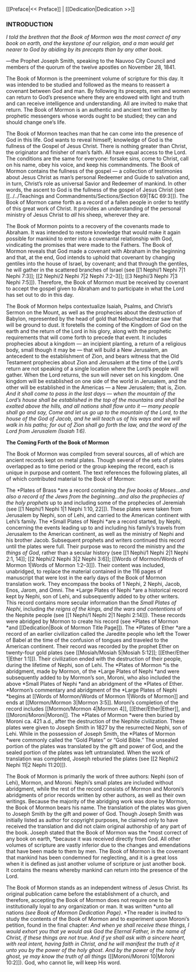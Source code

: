 [[Preface|<< Preface]]  |  [[Dedication|Dedication >>]]

### INTRODUCTION

*I told the brethren that the Book of Mormon was the most correct of any book on earth, and the keystone of our religion, and a man would get nearer to God by abiding by its precepts than by any other book.*

—the Prophet Joseph Smith, speaking to the Nauvoo City Council and members of the quorum of the twelve apostles on November 28, 1841.

The Book of Mormon is the preeminent volume of scripture for this day. It was intended to be studied and followed as the means to reassert a covenant between God and man. By following its precepts, men and women can return to God’s presence where they are endowed with light and truth and can receive intelligence and understanding. All are invited to make that return. The Book of Mormon is an authentic and ancient text written by prophetic messengers whose words ought to be studied; they can and should change one’s life.

The Book of Mormon teaches man that he can come into the presence of God in this life. God wants to reveal himself; knowledge of God is the fullness of the Gospel of Jesus Christ. There is nothing greater than Christ, the originator and finisher of man’s faith. All have equal access to the Lord. The conditions are the same for everyone: forsake sins, come to Christ, call on his name, obey his voice, and keep his commandments. The Book of Mormon contains the fullness of the gospel — a collection of testimonies about Jesus Christ as man’s personal Redeemer and Guide to salvation and, in turn, Christ’s role as universal Savior and Redeemer of mankind. In other words, the ascent to God is the fullness of the gospel of Jesus Christ (see [[../../Teachings and Commandments/Sections/Section 69|T&C 69:3]]). The Book of Mormon came forth as a record of a fallen people in order to testify of this great work of Christ. It provides an understanding of the personal ministry of Jesus Christ to *all* his sheep, wherever they are.

The Book of Mormon points to a recovery of the covenants made to Abraham. It was intended to restore knowledge that would make it again possible for mankind to enter into a covenantal relationship with God, vindicating the promises that were made to the Fathers. The Book of Mormon reveals that God made a covenant with Abraham in the beginning and that, at the end, God intends to uphold that covenant by changing gentiles into the house of Israel, by covenant; and that through the gentiles, he will gather in the scattered branches of Israel (see [[1 Nephi/1 Nephi 7|1 Nephi 7:3]]; [[2 Nephi/2 Nephi 7|2 Nephi 7:2–3]]; [[3 Nephi/3 Nephi 7|3 Nephi 7:5]]). Therefore, the Book of Mormon must be received by covenant to accept the gospel given to Abraham and to participate in what the Lord has set out to do in this day.

The Book of Mormon helps contextualize Isaiah, Psalms, and Christ’s Sermon on the Mount, as well as the prophecies about the destruction of Babylon, represented by the head of gold that Nebuchadnezzar saw that will be ground to dust. It foretells the coming of the Kingdom of God on the earth and the return of the Lord in his glory, along with the prophetic requirements that will come forth to precede that event. It includes prophecies about a kingdom — an incipient planting, a return of a religious body, small though it may be — that will build a New Jerusalem, an antecedent to the establishment of Zion, and bears witness that the Old Testament prophecies about Zion and Jerusalem at the time of the Lord’s return are not speaking of a single location where the Lord’s people will gather. When the Lord returns, the sun will never set on his kingdom. One kingdom will be established on one side of the world in Jerusalem, and the other will be established in the Americas — a New Jerusalem; that is, Zion. *And it shall come to pass in the last days* — *when the mountain of the Lord’s house shall be established in the top of the mountains and shall be exalted above the hills, and all nations shall flow unto it — many people shall go and say, Come and let us go up to the mountain of the Lord, to the house of the God of Jacob, and he will teach us of his ways and we will walk in his paths; for out of Zion shall go forth the law, and the word of the Lord from Jerusalem *(Isaiah 1:6)*.*


**The Coming Forth of the Book of Mormon**

The Book of Mormon was compiled from several sources, all of which are ancient records kept on metal plates. Though several of the sets of plates overlapped as to time period or the group keeping the record, each is unique in purpose and content. The text references the following plates, all of which contributed material to the Book of Mormon:


The *Plates of Brass *are a record containing *the five books of Moses*…*and also a record of the Jews from the beginning*…*and also the prophecies of the holy prophets* up to and including some of the prophecies of Jeremiah (see [[1 Nephi/1 Nephi 1|1 Nephi 1:10, 22]]). These plates were taken from Jerusalem by Nephi, son of Lehi, and carried to the American continent with Lehi’s family.
The *Small Plates of Nephi *are a record started, by Nephi, concerning the events leading up to and including his family’s travels from Jerusalem to the American continent, as well as the ministry of Nephi and his brother Jacob. Subsequent prophets and writers continued this record until the plates were full. Their purpose was to record the ministry and *the things of God*, rather than a secular history (see [[1 Nephi/1 Nephi 2|1 Nephi 2:1, 14]]; [[2 Nephi/2 Nephi 3|2 Nephi 3:6]]; [[Words of Mormon/Words of Mormon 1|Words of Mormon 1:2–3]]). Their content was included, unabridged, to replace the material contained in the 116 pages of manuscript that were lost in the early days of the Book of Mormon translation work. They encompass the books of 1 Nephi, 2 Nephi, Jacob, Enos, Jarom, and Omni.
The *Large Plates of Nephi *are a historical record kept by Nephi, son of Lehi, and subsequently added to by other writers. This record contains more secular information than the *Small Plates of Nephi*, including *the reigns of the kings, and the wars and contentions* of the Nephite people (see [[1 Nephi/1 Nephi 2|1 Nephi 2:14]]). These records were abridged by Mormon to create his record (see *Plates of Mormon *and [[Dedication|Book of Mormon Title Page]]).
The *Plates of Ether *are a record of an earlier civilization called the Jaredite people who left the Tower of Babel at the time of the confusion of tongues and traveled to the American continent. Their record was recorded by the prophet Ether on twenty-four gold plates (see [[Mosiah/Mosiah 5|Mosiah 5:12]]; [[Ether/Ether 1|Ether 1:1]]). Their civilization ended with the destruction of their people, during the lifetime of Nephi, son of Lehi.
The *Plates of Mormon *is the abridgment, made by Mormon, of the *Large Plates of Nephi *and were subsequently added to by Mormon’s son, Moroni, who also included the above *Small Plates of Nephi *and an abridgment of the *Plates of Ether. *Mormon’s commentary and abridgment of the *Large Plates of Nephi *begins at [[Words of Mormon/Words of Mormon 1|Words of Mormon]] and ends at [[Mormon/Mormon 3|Mormon 3:5]]. Moroni’s completion of the record includes [[Mormon/Mormon 4|Mormon 4]], [[Ether/Ether|Ether]], and [[Moroni/Moroni|Moroni]]. The *Plates of Mormon *were then buried by Moroni ca. 421 a.d., after the destruction of the Nephite civilization. These plates were given to Joseph Smith in 1827 by the resurrected Nephi, son of Lehi. While in the possession of Joseph Smith, the *Plates of Mormon *were commonly called the “Gold Plates” or “Gold Bible.” The unsealed portion of the plates was translated by the gift and power of God, and the sealed portion of the plates was left untranslated. When the work of translation was completed, Joseph reburied the plates (see [[2 Nephi/2 Nephi 11|2 Nephi 11:20]]).

The Book of Mormon is primarily the work of three authors: Nephi (son of Lehi), Mormon, and Moroni. Nephi’s small plates are included without abridgment, while the rest of the record consists of Mormon and Moroni’s abridgments of prior records written by other authors, as well as their own writings. Because the majority of the abridging work was done by Mormon, the Book of Mormon bears his name. The translation of the plates was given to Joseph Smith by the gift and power of God. Though Joseph Smith was initially listed as author for copyright purposes, he claimed only to have received the translation and did not claim original authorship of any part of the book. Joseph stated that the Book of Mormon was the *most correct of any book on earth, *because it was received directly from God. All other volumes of scripture are vastly inferior due to the changes and emendations that have been made to them by men. The Book of Mormon is the covenant that mankind has been condemned for neglecting, and it is a great loss when it is defined as just another volume of scripture or just another book. It contains the means whereby mankind can return into the presence of the Lord.


The Book of Mormon stands as an independent witness of Jesus Christ. Its original publication came before the establishment of a church, and therefore, accepting the Book of Mormon does not require one to be institutionally loyal to any organization or man. It was written *unto all nations *(see Book of Mormon Dedication Page)*. *The reader is invited to study the contents of the Book of Mormon and to experiment upon Moroni’s petition, found in the final chapter: *And when ye shall receive these things, I would exhort you that ye would ask God the Eternal Father, in the name of Christ, if these things are not true. And if ye shall ask with a sincere heart, with real intent, having faith in Christ, and he will manifest the truth of it unto you by the power of the holy ghost. And by the power of the holy ghost, ye may know the truth of all things* ([[Moroni/Moroni 10|Moroni 10:2]]). God, who cannot lie, will keep His word.